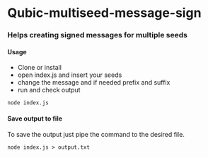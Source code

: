 # Qubic-multiseed-message-sign
### Helps creating signed messages for multiple seeds

#### Usage
- Clone or install
- open index.js and insert your seeds 
- change the message and if needed prefix and suffix
- run and check output
```
node index.js
```

#### Save output to file
To save the output just pipe the command to the desired file.
```
node index.js > output.txt
```
